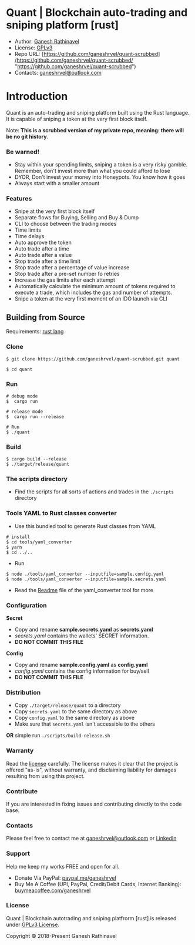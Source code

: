 # Quant | Blockchain auto-trading and sniping platform [rust]

- Author: [Ganesh Rathinavel](https://www.linkedin.com/in/ganeshrvel "Ganesh Rathinavel")
- License: [GPLv3](https://github.com/ganeshrvel/quant-scrubbed/blob/master/LICENSE "GPLv3")
- Repo URL: [https://github.com/ganeshrvel/quant-scrubbed](https://github.com/ganeshrvel/quant-scrubbed/ "https://github.com/ganeshrvel/quant-scrubbed")
- Contacts: ganeshrvel@outlook.com

# Introduction
Quant is an auto-trading and sniping platform built using the Rust language. It is capable of sniping a token at the very first block itself. 

Note: **This is a scrubbed version of my private repo, meaning: there will be no git history**.

### Be warned!
 - Stay within your spending limits, sniping a token is a very risky gamble. Remember, don't invest more than what you could afford to lose
 - DYOR, Don't invest your money into Honeypots. You know how it goes
 - Always start with a smaller amount

### Features
- Snipe at the very first block itself
- Separate flows for Buying, Selling and Buy & Dump
- CLI to choose between the trading modes
- Time limits
- Time delays
- Auto approve the token
- Auto trade after a time
- Auto trade after a value
- Stop trade after a time limit
- Stop trade after a percentage of value increase
- Stop trade after a pre-set number fo retries
- Increase the gas limits after each attempt
- Automatically calculate the minimum amount of tokens required to execute a trade, which includes the gas and number of
  attempts.
- Snipe a token at the very first moment of an IDO launch via CLI

## Building from Source

Requirements: [rust lang](https://www.rust-lang.org/tools/install "Install rust")

### Clone

```shell
$ git clone https://github.com/ganeshrvel/quant-scrubbed.git quant

$ cd quant
```

### Run

```shell
# debug mode
$  cargo run

# release mode
$  cargo run --release

# Run
$ ./quant
```

### Build

```shell
$ cargo build --release
$ ./target/release/quant
```

### The scripts directory
- Find the scripts for all sorts of actions and trades in the `./scripts` directory

### Tools YAML to Rust classes converter
  - Use this bundled tool to generate Rust classes from YAML
```shell
# install
$ cd tools/yaml_converter
$ yarn
$ cd ../..
```

  - Run
```shell
$ node ./tools/yaml_converter --inputfile=sample.config.yaml
$ node ./tools/yaml_converter --inputfile=sample.secrets.yaml
```
  - Read the [Readme](https://github.com/ganeshrvel/quant-scrubbed/blob/main/LICENSE) file of the yaml_converter tool for more

### Configuration

**Secret**
  - Copy and rename **sample.secrets.yaml** as **secrets.yaml**
  - *secrets.yaml* contains the wallets' SECRET information.
  - **DO NOT COMMIT THIS FILE**

**Config**
  - Copy and rename **sample.config.yaml** as **config.yaml**
  - *config.yaml* contains the config information for buy/sell
  - **DO NOT COMMIT THIS FILE**
  
### Distribution
  - Copy `./target/release/quant` to a directory
  - Copy `secrets.yaml` to the same directory as above
  - Copy `config.yaml` to the same directory as above
  - Make sure that `secrets.yaml` isn't accessible to the others
    
**OR** simple run `./scripts/build-release.sh`

### Warranty
Read the [license](https://github.com/ganeshrvel/quant-scrubbed/blob/master/LICENSE "GPLv3 License") carefully. The license makes it clear that the project is offered "as-is", without warranty, and disclaiming liability for damages resulting from using this project.

### Contribute
If you are interested in fixing issues and contributing directly to the code base.

### Contacts
Please feel free to contact me at ganeshrvel@outlook.com or [LinkedIn](https://www.linkedin.com/in/ganeshrvel)

### Support
Help me keep my works FREE and open for all.
- Donate Via PayPal: [paypal.me/ganeshrvel](https://paypal.me/ganeshrvel "https://paypal.me/ganeshrvel")
- Buy Me A Coffee (UPI, PayPal, Credit/Debit Cards, Internet Banking): [buymeacoffee.com/ganeshrvel](https://buymeacoffee.com/ganeshrvel "https://buymeacoffee.com/ganeshrvel")

### License
Quant | Blockchain autotrading and sniping platfrorm [rust] is released under [GPLv3 License](https://github.com/ganeshrvel/sirius-proxima/blob/master/LICENSE "GPLv3 License").

Copyright © 2018-Present Ganesh Rathinavel
